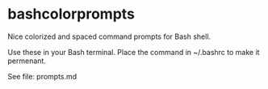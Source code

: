 # bashcolorprompts

Nice colorized and spaced command prompts for Bash shell.

Use these in your Bash terminal. Place the command in ~/.bashrc to make it permenant.

See file: prompts.md
